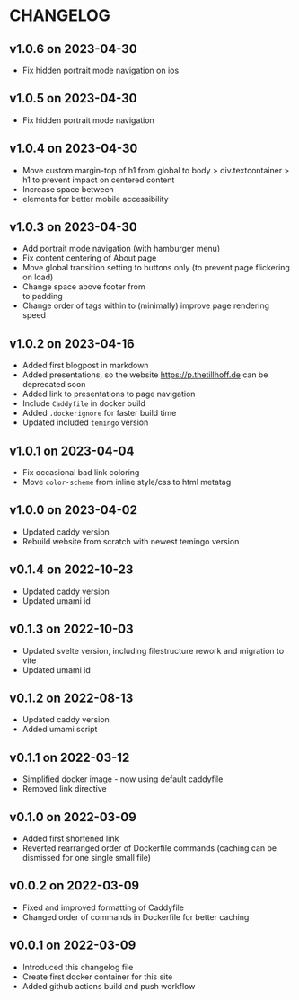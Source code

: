 # CHANGELOG

## v1.0.6 on 2023-04-30
- Fix hidden portrait mode navigation on ios

## v1.0.5 on 2023-04-30
- Fix hidden portrait mode navigation

## v1.0.4 on 2023-04-30
- Move custom margin-top of h1 from global to body > div.textcontainer > h1 to prevent impact on centered content
- Increase space between <li> elements for better mobile accessibility

## v1.0.3 on 2023-04-30
- Add portrait mode navigation (with hamburger menu)
- Fix content centering of About page
- Move global transition setting to buttons only (to prevent page flickering on load)
- Change space above footer from <br> to padding
- Change order of tags within <head> to (minimally) improve page rendering speed

## v1.0.2 on 2023-04-16
- Added first blogpost in markdown
- Added presentations, so the website https://p.thetillhoff.de can be deprecated soon
- Added link to presentations to page navigation
- Include `Caddyfile` in docker build
- Added `.dockerignore` for faster build time
- Updated included `temingo` version

## v1.0.1 on 2023-04-04
- Fix occasional bad link coloring
- Move `color-scheme` from inline style/css to html metatag

## v1.0.0 on 2023-04-02
- Updated caddy version
- Rebuild website from scratch with newest temingo version

## v0.1.4 on 2022-10-23
- Updated caddy version
- Updated umami id

## v0.1.3 on 2022-10-03
- Updated svelte version, including filestructure rework and migration to vite
- Updated umami id

## v0.1.2 on 2022-08-13
- Updated caddy version
- Added umami script

## v0.1.1 on 2022-03-12
- Simplified docker image - now using default caddyfile
- Removed link directive

## v0.1.0 on 2022-03-09
- Added first shortened link
- Reverted rearranged order of Dockerfile commands (caching can be dismissed for one single small file)

## v0.0.2 on 2022-03-09
- Fixed and improved formatting of Caddyfile
- Changed order of commands in Dockerfile for better caching

## v0.0.1 on 2022-03-09
- Introduced this changelog file
- Create first docker container for this site
- Added github actions build and push workflow
